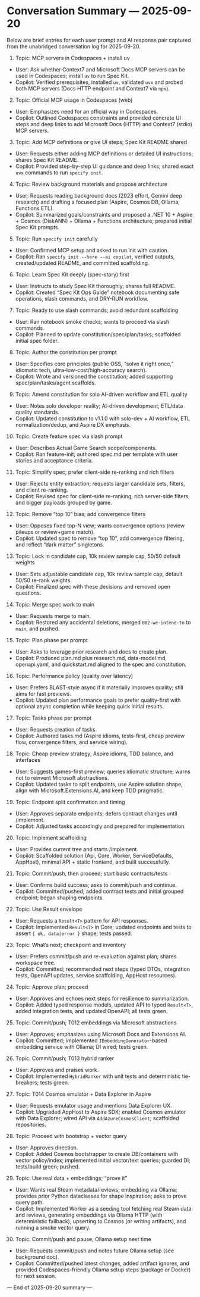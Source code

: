 # Conversation Summary — 2025-09-20

Below are brief entries for each user prompt and AI response pair captured from the unabridged conversation log for 2025-09-20.

1) Topic: MCP servers in Codespaces + install uv
- User: Ask whether Context7 and Microsoft Docs MCP servers can be used in Codespaces; install `uv` to run Spec Kit.
- Copilot: Verified prerequisites, installed `uv`, validated `uvx` and probed both MCP servers (Docs HTTP endpoint and Context7 via `npx`).

2) Topic: Official MCP usage in Codespaces (web)
- User: Emphasizes need for an official way in Codespaces.
- Copilot: Outlined Codespaces constraints and provided concrete UI steps and deep links to add Microsoft Docs (HTTP) and Context7 (stdio) MCP servers.

3) Topic: Add MCP definitions or give UI steps; Spec Kit README shared
- User: Requests either adding MCP definitions or detailed UI instructions; shares Spec Kit README.
- Copilot: Provided step-by-step UI guidance and deep links; shared exact `uvx` commands to run `specify init`.

4) Topic: Review background materials and propose architecture
- User: Requests reading background docs (2023 effort, Gemini deep research) and drafting a focused plan (Aspire, Cosmos DB, Ollama, Functions ETL).
- Copilot: Summarized goals/constraints and proposed a .NET 10 + Aspire + Cosmos (DiskANN) + Ollama + Functions architecture; prepared initial Spec Kit prompts.

5) Topic: Run `specify init` carefully
- User: Confirmed MCP setup and asked to run init with caution.
- Copilot: Ran `specify init --here --ai copilot`, verified outputs, created/updated README, and committed scaffolding.

6) Topic: Learn Spec Kit deeply (spec-story) first
- User: Instructs to study Spec Kit thoroughly; shares full README.
- Copilot: Created “Spec Kit Ops Guide” notebook documenting safe operations, slash commands, and DRY-RUN workflow.

7) Topic: Ready to use slash commands; avoid redundant scaffolding
- User: Ran notebook smoke checks; wants to proceed via slash commands.
- Copilot: Planned to update constitution/spec/plan/tasks; scaffolded initial spec folder.

8) Topic: Author the constitution per prompt
- User: Specifies core principles (public OSS, “solve it right once,” idiomatic tech, ultra-low-cost/high-accuracy search).
- Copilot: Wrote and versioned the constitution; added supporting spec/plan/tasks/agent scaffolds.

9) Topic: Amend constitution for solo AI-driven workflow and ETL quality
- User: Notes solo developer reality; AI-driven development; ETL/data quality standards.
- Copilot: Updated constitution to v1.1.0 with solo-dev + AI workflow, ETL normalization/dedup, and Aspire DX emphasis.

10) Topic: Create feature spec via slash prompt
- User: Describes Actual Game Search scope/components.
- Copilot: Ran feature-init; authored spec.md per template with user stories and acceptance criteria.

11) Topic: Simplify spec; prefer client-side re-ranking and rich filters
- User: Rejects entity extraction; requests larger candidate sets, filters, and client re-ranking.
- Copilot: Revised spec for client-side re-ranking, rich server-side filters, and bigger payloads grouped by game.

12) Topic: Remove “top 10” bias; add convergence filters
- User: Opposes fixed top-N view; wants convergence options (review pileups or review+game match).
- Copilot: Updated spec to remove “top 10”, add convergence filtering, and reflect “dark matter” singletons.

13) Topic: Lock in candidate cap, 10k review sample cap, 50/50 default weights
- User: Sets adjustable candidate cap, 10k review sample cap, default 50/50 re-rank weights.
- Copilot: Finalized spec with these decisions and removed open questions.

14) Topic: Merge spec work to main
- User: Requests merge to main.
- Copilot: Restored any accidental deletions, merged `002-we-intend-to` to `main`, and pushed.

15) Topic: Plan phase per prompt
- User: Asks to leverage prior research and docs to create plan.
- Copilot: Produced plan.md plus research.md, data-model.md, openapi.yaml, and quickstart.md aligned to the spec and constitution.

16) Topic: Performance policy (quality over latency)
- User: Prefers BLAST-style async if it materially improves quality; still aims for fast previews.
- Copilot: Updated plan performance goals to prefer quality-first with optional async completion while keeping quick initial results.

17) Topic: Tasks phase per prompt
- User: Requests creation of tasks.
- Copilot: Authored tasks.md (Aspire idioms, tests-first, cheap preview flow, convergence filters, and service wiring).

18) Topic: Cheap preview strategy, Aspire idioms, TDD balance, and interfaces
- User: Suggests games-first preview; queries idiomatic structure; warns not to reinvent Microsoft abstractions.
- Copilot: Updated tasks to split endpoints, use Aspire solution shape, align with Microsoft.Extensions.AI, and keep TDD pragmatic.

19) Topic: Endpoint split confirmation and timing
- User: Approves separate endpoints; defers contract changes until /implement.
- Copilot: Adjusted tasks accordingly and prepared for implementation.

20) Topic: Implement scaffolding
- User: Provides current tree and starts /implement.
- Copilot: Scaffolded solution (Api, Core, Worker, ServiceDefaults, AppHost), minimal API + static frontend, and built successfully.

21) Topic: Commit/push, then proceed; start basic contracts/tests
- User: Confirms build success; asks to commit/push and continue.
- Copilot: Committed/pushed; added contract tests and initial grouped endpoint; began shaping endpoints.

22) Topic: Use Result<T> envelope
- User: Requests a `Result<T>` pattern for API responses.
- Copilot: Implemented `Result<T>` in Core; updated endpoints and tests to assert `{ ok, data|error }` shape; tests passed.

23) Topic: What’s next; checkpoint and inventory
- User: Prefers commit/push and re-evaluation against plan; shares workspace tree.
- Copilot: Committed; recommended next steps (typed DTOs, integration tests, OpenAPI updates, service scaffolding, AppHost resources).

24) Topic: Approve plan; proceed
- User: Approves and echoes next steps for resilience to summarization.
- Copilot: Added typed response models, updated API to typed `Result<T>`, added integration tests, and updated OpenAPI; all tests green.

25) Topic: Commit/push; T012 embeddings via Microsoft abstractions
- User: Approves; emphasizes using Microsoft Docs and Extensions.AI.
- Copilot: Committed; implemented `IEmbeddingGenerator`-based embedding service with Ollama; DI wired; tests green.

26) Topic: Commit/push; T013 hybrid ranker
- User: Approves and praises work.
- Copilot: Implemented `HybridRanker` with unit tests and deterministic tie-breakers; tests green.

27) Topic: T014 Cosmos emulator + Data Explorer in Aspire
- User: Requests emulator usage and mentions Data Explorer UX.
- Copilot: Upgraded AppHost to Aspire SDK; enabled Cosmos emulator with Data Explorer; wired API via `AddAzureCosmosClient`; scaffolded repositories.

28) Topic: Proceed with bootstrap + vector query
- User: Approves direction.
- Copilot: Added Cosmos bootstrapper to create DB/containers with vector policy/index; implemented initial vector/text queries; guarded DI; tests/build green; pushed.

29) Topic: Use real data + embeddings; “prove it”
- User: Wants real Steam metadata/reviews; embedding via Ollama; provides prior Python dataclasses for shape inspiration; asks to prove query path.
- Copilot: Implemented Worker as a seeding tool fetching real Steam data and reviews, generating embeddings via Ollama HTTP (with deterministic fallback), upserting to Cosmos (or writing artifacts), and running a smoke vector query.

30) Topic: Commit/push and pause; Ollama setup next time
- User: Requests commit/push and notes future Ollama setup (see background doc).
- Copilot: Committed/pushed latest changes, added artifact ignores, and provided Codespaces-friendly Ollama setup steps (package or Docker) for next session.

— End of 2025-09-20 summary —
